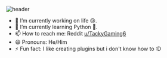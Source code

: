 ![header](https://capsule-render.vercel.app/api?type=waving&color=gradient&height=150&text=Hey%20Yo%20!&animation=fadeIn&fontColor=69ff00&fontSize=50&fontAlign=40&fontAlignY=50&desc=Trying%20to%20sort%20out%20my%20life%20with%20Coding)

- 🔭 I’m currently working on life 😢.
- 🌱 I’m currently learning Python 🐍.
- 📫 How to reach me: Reddit [u/TackyGaming6](https://reddit.com/user/TackyGaming6)
- 😄 Pronouns: He/Him
- ⚡ Fun fact: I like creating plugins but i don't know how to :D
